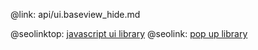 @link: api/ui.baseview_hide.md

@seolinktop: [javascript ui library](https://webix.com)
@seolink: [pop up library](https://webix.com/widget/popup/)